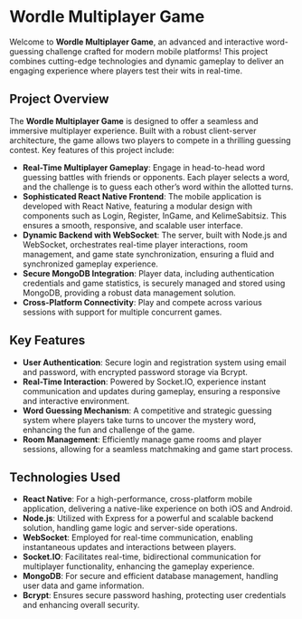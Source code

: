 # Wordle Multiplayer Game

Welcome to **Wordle Multiplayer Game**, an advanced and interactive word-guessing challenge crafted for modern mobile platforms! This project combines cutting-edge technologies and dynamic gameplay to deliver an engaging experience where players test their wits in real-time.

## Project Overview

The **Wordle Multiplayer Game** is designed to offer a seamless and immersive multiplayer experience. Built with a robust client-server architecture, the game allows two players to compete in a thrilling guessing contest. Key features of this project include:

- **Real-Time Multiplayer Gameplay**: Engage in head-to-head word guessing battles with friends or opponents. Each player selects a word, and the challenge is to guess each other’s word within the allotted turns.
- **Sophisticated React Native Frontend**: The mobile application is developed with React Native, featuring a modular design with components such as Login, Register, InGame, and KelimeSabitsiz. This ensures a smooth, responsive, and scalable user interface.
- **Dynamic Backend with WebSocket**: The server, built with Node.js and WebSocket, orchestrates real-time player interactions, room management, and game state synchronization, ensuring a fluid and synchronized gameplay experience.
- **Secure MongoDB Integration**: Player data, including authentication credentials and game statistics, is securely managed and stored using MongoDB, providing a robust data management solution.
- **Cross-Platform Connectivity**: Play and compete across various sessions with support for multiple concurrent games.

## Key Features

- **User Authentication**: Secure login and registration system using email and password, with encrypted password storage via Bcrypt.
- **Real-Time Interaction**: Powered by Socket.IO, experience instant communication and updates during gameplay, ensuring a responsive and interactive environment.
- **Word Guessing Mechanism**: A competitive and strategic guessing system where players take turns to uncover the mystery word, enhancing the fun and challenge of the game.
- **Room Management**: Efficiently manage game rooms and player sessions, allowing for a seamless matchmaking and game start process.

## Technologies Used

- **React Native**: For a high-performance, cross-platform mobile application, delivering a native-like experience on both iOS and Android.
- **Node.js**: Utilized with Express for a powerful and scalable backend solution, handling game logic and server-side operations.
- **WebSocket**: Employed for real-time communication, enabling instantaneous updates and interactions between players.
- **Socket.IO**: Facilitates real-time, bidirectional communication for multiplayer functionality, enhancing the gameplay experience.
- **MongoDB**: For secure and efficient database management, handling user data and game information.
- **Bcrypt**: Ensures secure password hashing, protecting user credentials and enhancing overall security.
